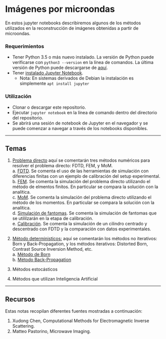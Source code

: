 # Imágenes por microondas

En estos jupyter notebooks describiremos algunos de los métodos utilizados en la reconstrucción de imágenes obtenidas a partir de microondas.

### Requerimientos

- Tener Python 3.5 o más nuevo instalado. La versión de Python puede verificarse con `python3 --version` en la línea de comandos. La última versión de Python puede descargarse de [aquí](https://www.python.org/downloads/).
- Tener [instalado Jupyter Notebook](https://jupyter.readthedocs.io/en/latest/install.html).
    - Nota: En sistemas derivados de Debian la instalación es simplemente `apt install jupyter`


### Utilización
- Clonar o descargar este repositorio.
- Ejecutar `jupyter notebook` en la línea de comando dentro del directorio del repositorio.
- Se abrirá una sesión de notebook de Jupyter en el navegador y se puede comenzar a navegar a través de los notebooks disponibles.

---

## Temas

1. [Problema directo](https://github.com/rirastorza/Intro2MI/tree/main/problema_directo) aquí se comentarán tres métodos numéricos para resolver el problema directo: FDTD, FEM, y MoM.<br>
   a. [FDTD](https://github.com/rirastorza/Intro2MI/blob/main/problema_directo/sim2.ipynb). Se comenta el uso de las herramientas de simulación con diferencias finitas con un ejemplo de calibración del setup experimental.<br>
   b. [FEM](https://github.com/rirastorza/Intro2MI/blob/main/problema_directo/script_Einc_fem.py). Se comenta la simulación del problema directo utilizando el método de elmentos finitos. En particular se compara la solución con la analítica.<br>
   c. [MoM](https://github.com/rirastorza/Intro2MI/blob/main/problema_directo/ejemplo_MoM_FDTD.ipynb). Se comenta la simulación del problema directo utilizando el método de los momentos. En particular se compara la solución con la analítica.<br>
   d. [Simulación de fantomas](https://github.com/rirastorza/Intro2MI/blob/main/problema_directo/ejemplo_contrastes.ipynb). Se comenta la simulación de fantomas que se utililzarán en la etapa de calibración.<br>
   e. [Calibración](https://github.com/rirastorza/Intro2MI/blob/main/problema_directo/sim0.ipynb). Se comenta la simulación de un cilindro centrado y descentrado con FDTD y la comparación con datos experimentales.<br>

2. [Método deterministicos:](https://github.com/rirastorza/Intro2MI/tree/main/metodos_deterministicos) aquí se comentarán los métodos no iterativos: Born y Back-Propagation, y los métodos iterativos: Distorted Born, Contrast Source Inversion Method, etc.<br>
   a. [Método de Born](https://github.com/rirastorza/Intro2MI/blob/main/metodos_deterministicos/metodo_Born.ipynb)<br>
   b. [Método Back-Propagation](https://github.com/rirastorza/Intro2MI/blob/main/metodos_deterministicos/metodo_Backprop.ipynb)<br>

3. Métodos estocásticos

4. Métodos que utilizan Inteligencia Artificial


---

## Recursos
Estas notas recopilan diferentes fuentes mostradas a continuación:

1. Xudong Chen, Computational Methods for Electromagnetic Inverse Scattering.
2. Matteo Pastorino, Microwave Imaging.
